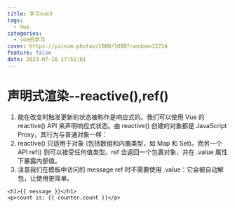 ```yaml
---
title: 学习vue3
tags:
  - Vue
categories:
  - vue的学习
cover: https://picsum.photos/1080/1080?random=12214
feature: false
date: 2023-07-16 17:51:01
---
```

# 声明式渲染--reactive(),ref()
  1. 能在改变时触发更新的状态被称作是响应式的。我们可以使用 Vue 的 reactive() API 来声明响应式状态。由 reactive() 创建的对象都是 JavaScript Proxy，其行为与普通对象一样：
  2. reactive() 只适用于对象 (包括数组和内置类型，如 Map 和 Set)。而另一个 API ref() 则可以接受任何值类型。ref 会返回一个包裹对象，并在 .value 属性下暴露内部值。
  3. 注意我们在模板中访问的 message ref 时不需要使用 .value：它会被自动解包，让使用更简单。
   ```
  <h1>{{ message }}</h1>
  <p>count is: {{ counter.count }}</p>
   ```

